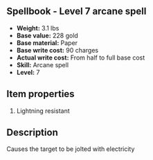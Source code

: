 ## Spellbook - Level 7 arcane spell

- **Weight:** 3.1 lbs
- **Base value:** 228 gold
- **Base material:** Paper
- **Base write cost:** 90 charges
- **Actual write cost:** From half to full base cost
- **Skill:** Arcane spell
- **Level:** 7

## Item properties

1. Lightning resistant

## Description

Causes the target to be jolted with electricity

